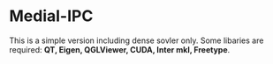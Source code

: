 # Medial-IPC
 This is a simple version including dense sovler only.
Some libaries are required: **QT, Eigen, QGLViewer, CUDA, Inter mkl, Freetype**.

